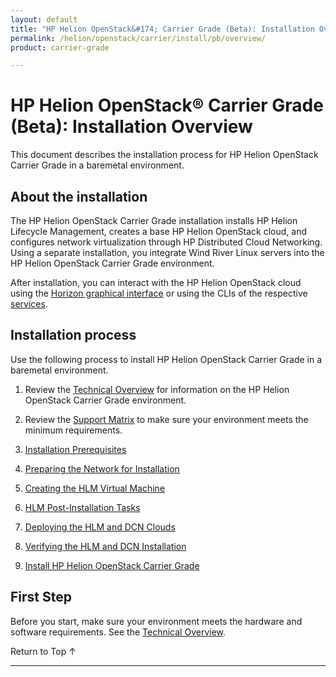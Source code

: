 ```yaml
---
layout: default
title: "HP Helion OpenStack&#174; Carrier Grade (Beta): Installation Overivew"
permalink: /helion/openstack/carrier/install/pb/overview/
product: carrier-grade

---
```

<!--UNDER REVISION-->


<script>

function PageRefresh {
onLoad="window.refresh"
}

PageRefresh();

</script>

# HP Helion OpenStack&#174; Carrier Grade (Beta): Installation Overview

This document describes the installation process for HP Helion OpenStack Carrier Grade in a baremetal environment. 

## About the installation 

The HP Helion OpenStack Carrier Grade installation installs HP Helion Lifecycle Management, creates a base HP Helion OpenStack cloud, and configures network virtualization through HP Distributed Cloud Networking. Using a separate installation, you integrate Wind River Linux servers into the HP Helion OpenStack Carrier Grade environment.

After installation, you can interact with the HP Helion OpenStack cloud using the [Horizon graphical interface](/helion/openstack/carrier/services/horizon/overview/) or using the CLIs of the respective [services](/helion/openstack/carrier/services/overview/). 

## Installation process

Use the following process to install HP Helion OpenStack Carrier Grade in a baremetal environment. 

1. Review the [Technical Overview](/helion/openstack/carrier/technical-overview/) for information on the HP Helion OpenStack Carrier Grade environment.

2. Review the [Support Matrix](/helion/openstack/carrier/support-matrix/) to make sure your environment meets the minimum requirements.

3. [Installation Prerequisites](/helion/openstack/carrier/install/pb/prereqs/)

4. [Preparing the Network for Installation](/helion/openstack/carrier/install/pb/network/prepare/)

5. [Creating the HLM Virtual Machine](/helion/openstack/carrier/install/pb/hlm-vm/)

6. [HLM Post-Installation Tasks](/helion/openstack/carrier/install/pb/workarounds/)

7. [Deploying the HLM and DCN Clouds](/helion/openstack/carrier/install/pb/hlm-cloud/)

8. [Verifying the HLM and DCN Installation](/helion/openstack/carrier/install/pb/verify/)

9. [Install HP Helion OpenStack Carrier Grade](http://gaf2871b9d2d13cf45c1306b35bf01764.cdn.hpcloudsvc.com/HP_Helion_OpenStack_Carrier_Grade_Software_Install.pdf)


## First Step ##

Before you start, make sure your environment meets the hardware and software requirements. See the [Technical Overview](/helion/openstack/carrier/technical-overview/).

<a href="#top" style="padding:14px 0px 14px 0px; text-decoration: none;"> Return to Top &#8593; </a>
 
----
